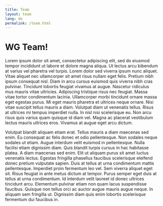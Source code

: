 ```yaml
---
title: Team
layout: team
lang: de
permalink: /team.html
---
```


# WG Team!

Lorem ipsum dolor sit amet, consectetur adipiscing elit, sed do eiusmod tempor incididunt ut labore et dolore magna aliqua. Ut lectus arcu bibendum at varius vel pharetra vel turpis. Lorem dolor sed viverra ipsum nunc aliquet. Vitae aliquet nec ullamcorper sit amet risus nullam eget felis. Pretium nibh ipsum consequat nisl. Diam in arcu cursus euismod quis viverra nibh cras pulvinar. Tincidunt lobortis feugiat vivamus at augue. Nascetur ridiculus mus mauris vitae ultricies. Adipiscing tristique risus nec feugiat. Massa vitae tortor condimentum lacinia. Ullamcorper morbi tincidunt ornare massa eget egestas purus. Mi eget mauris pharetra et ultrices neque ornare. Nisi vitae suscipit tellus mauris a diam. Volutpat diam ut venenatis tellus. Risus at ultrices mi tempus imperdiet nulla. In nisl nisi scelerisque eu. Non arcu risus quis varius quam quisque id diam vel. Magna ac placerat vestibulum lectus mauris ultrices eros. Vivamus at augue eget arcu dictum.

Volutpat blandit aliquam etiam erat. Tellus mauris a diam maecenas sed enim. Eu consequat ac felis donec et odio pellentesque. Non sodales neque sodales ut etiam. Augue interdum velit euismod in pellentesque. Nulla facilisi etiam dignissim diam. Quis blandit turpis cursus in hac habitasse platea. A diam maecenas sed enim. Elit ut aliquam purus sit amet luctus venenatis lectus. Egestas fringilla phasellus faucibus scelerisque eleifend donec pretium vulputate sapien. Duis at tellus at urna condimentum mattis pellentesque. Imperdiet proin fermentum leo vel. Sem viverra aliquet eget sit. Risus feugiat in ante metus dictum at tempor. Purus semper eget duis at tellus at urna condimentum. Id interdum velit laoreet id donec ultrices tincidunt arcu. Elementum pulvinar etiam non quam lacus suspendisse faucibus. Quisque non tellus orci ac auctor augue mauris augue neque. In aliquam sem fringilla ut. Dignissim diam quis enim lobortis scelerisque fermentum dui faucibus in.